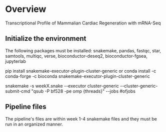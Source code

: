 # Overview

Transcriptional Profile of Mammalian Cardiac Regeneration with mRNA-Seq

## Initialize the environment

The following packages must be installed: snakemake, pandas, fastqc, star, samtools, multiqc,
verse, bioconductor-deseq2, bioconductor-fgsea, jupyterlab

pip install snakemake-executor-plugin-cluster-generic
or
conda install -c conda-forge -c bioconda snakemake-executor-plugin-cluster-generic

snakemake -s weekX.snake --executor cluster-generic --cluster-generic-submit-cmd "qsub -P bf528 -pe omp {threads}" --jobs #ofjobs

## Pipeline files 

The pipeline's files are within week 1-4 snakemake files and they must be run in an organized manner. 
